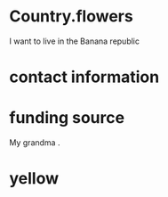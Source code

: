 # Country.flowers
I want to live in the Banana republic 
# contact information

# funding source

My grandma .

# yellow

